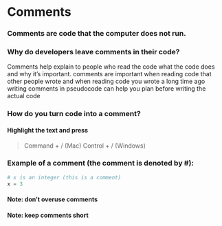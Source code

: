 # Comments

### Comments are code that the computer does not run.

### Why do developers leave comments in their code?

Comments help explain to people who read the code what the code does and why it’s important.
comments are important when reading code that other people wrote and when reading code you wrote a long time ago
writing comments in pseudocode can help you plan before writing the actual code

### How do you turn code into a comment?

#### Highlight the text and press

> Command + / (Mac)
> Control + / (Windows)

### Example of a comment (the comment is denoted by #):

```python
# x is an integer (this is a comment)
x = 3
```

#### Note: don’t overuse comments

#### Note: keep comments short
